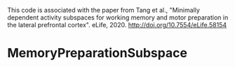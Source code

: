This code is associated with the paper from Tang et al., "Minimally dependent activity subspaces for working memory and motor preparation in the lateral prefrontal cortex". eLife, 2020. http://doi.org/10.7554/eLife.58154

# MemoryPreparationSubspace
